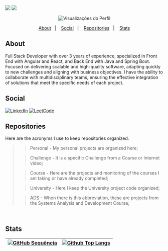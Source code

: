 <img src="readmeFiles/github-dark-mode.png?raw=true#gh-dark-mode-only">
<img src="readmeFiles/github-light-mode.png?raw=true#gh-light-mode-only">
<br />

<!-- Profile -->
<div align="center" display="flex">

![Visualizações do Perfil](https://komarev.com/ghpvc/?username=florencioMath&style=for-the-badge&color=7AA3C2)
</div>


<!-- Navbar -->
<p align="center">
  <a href="#about">About</a>&nbsp;&nbsp;&nbsp;|&nbsp;&nbsp;&nbsp;
  <a href="#social">Social</a>&nbsp;&nbsp;&nbsp;|&nbsp;&nbsp;&nbsp;
  <a href="#repositories">Repositories</a>&nbsp;&nbsp;&nbsp;|&nbsp;&nbsp;&nbsp;
  <a href="#stats">Stats</a>
</p>

<!-- About -->
## About

Full Stack Developer with over 3 years of experience, specialized in Front End with Angular and React, and Back End with Java and Spring Boot. Focused on delivering scalable and high-quality software, adapting quickly to new challenges and aligning with business objectives. I have the ability to collaborate with multidisciplinary teams, ensuring the effective integration of solutions that meet the specific needs of each project.
<br />

<!-- Social -->
## Social

[![LinkedIn](https://img.shields.io/badge/LinkedIn-0077B5?style=for-the-badge&logo=linkedin&logoColor=white)](https://www.linkedin.com/in/florenciomath/)
[![LeetCode](https://img.shields.io/badge/-LeetCode-FFA116?style=for-the-badge&logo=LeetCode&logoColor=black)](https://leetcode.com/florencioMath/)
<br />

<!-- Repositories -->
 ## Repositories
<p>Here are the acronyms I use to keep repositories organized.</p>

>> Personal - My personal projects are organized here;
>
>> Challenge - It is a specific Challenge from a Course or Internet video;
>
>> Course - Here are the projects and monitoring of the courses I am taking or have already completed;
>
>> University - Here I keep the University project code organized;
>
>> ADS - When there is this abbreviation, these are projects from the Systems Analysis and Development Course;
<br />

<!-- Stats  -->
 ## Stats

<div align="center" display="flex">

| [![GitHub Sequência](https://streak-stats.demolab.com?user=florenciomath&theme=transparent&hide_border=true&locale=pt_BR)](https://git.io/streak-stats) | [![Github Top Langs](https://github-readme-stats.vercel.app/api/top-langs/?username=florenciomath&layout=compact&theme=transparent&hide_border=True&line_height=20&PAT_1)](https://github.com/anuraghazra/github-readme-stats)  |
| ----------- | ----------- |

</div>
